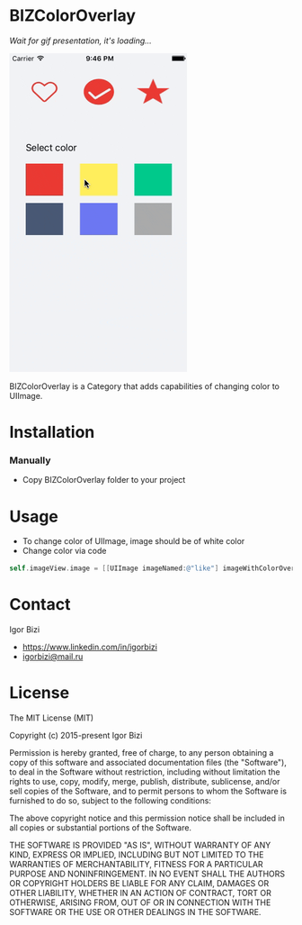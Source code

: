 # BIZColorOverlay

*Wait for gif presentation, it's loading...*

![alt tag](https://github.com/bizibizi/BIZChangeImageColorProgrammaticaly/blob/master/presentation.gif)


BIZColorOverlay is a Category that adds capabilities of changing color to UIImage.


# Installation

### Manually
 - Copy BIZColorOverlay folder to your project 


# Usage

- To change color of UIImage, image should be of white color
- Change color via code
```objective-c
self.imageView.image = [[UIImage imageNamed:@"like"] imageWithColorOverlay:[UIColor redColor]];
```


# Contact

Igor Bizi
- https://www.linkedin.com/in/igorbizi
- igorbizi@mail.ru


# License
 
The MIT License (MIT)

Copyright (c) 2015-present Igor Bizi

Permission is hereby granted, free of charge, to any person obtaining a copy of this software and associated documentation files (the "Software"), to deal in the Software without restriction, including without limitation the rights to use, copy, modify, merge, publish, distribute, sublicense, and/or sell copies of the Software, and to permit persons to whom the Software is furnished to do so, subject to the following conditions:

The above copyright notice and this permission notice shall be included in all copies or substantial portions of the Software.

THE SOFTWARE IS PROVIDED "AS IS", WITHOUT WARRANTY OF ANY KIND, EXPRESS OR IMPLIED, INCLUDING BUT NOT LIMITED TO THE WARRANTIES OF MERCHANTABILITY, FITNESS FOR A PARTICULAR PURPOSE AND NONINFRINGEMENT. IN NO EVENT SHALL THE AUTHORS OR COPYRIGHT HOLDERS BE LIABLE FOR ANY CLAIM, DAMAGES OR OTHER LIABILITY, WHETHER IN AN ACTION OF CONTRACT, TORT OR OTHERWISE, ARISING FROM, OUT OF OR IN CONNECTION WITH THE SOFTWARE OR THE USE OR OTHER DEALINGS IN THE SOFTWARE.
 

